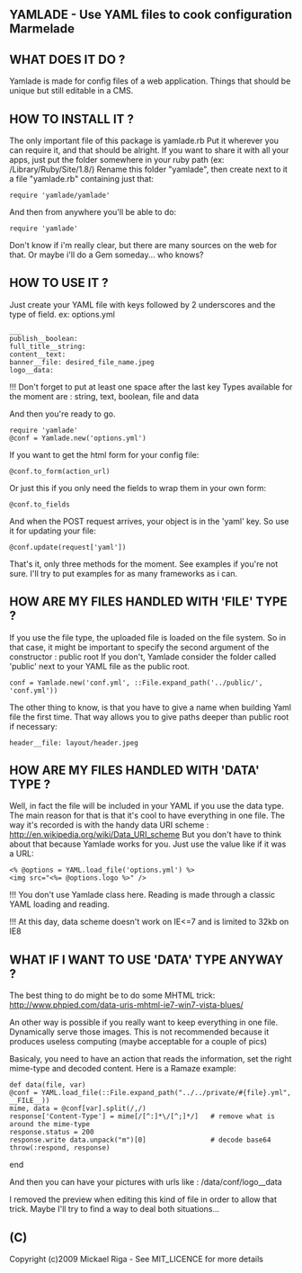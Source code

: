YAMLADE - Use YAML files to cook configuration Marmelade
--------------------------------------------------------

WHAT DOES IT DO ?
-----------------

Yamlade is made for config files of a web application.
Things that should be unique but still editable in a CMS.

HOW TO INSTALL IT ?
-------------------

The only important file of this package is yamlade.rb
Put it wherever you can require it, and that should be alright.
If you want to share it with all your apps, just put the folder somewhere in your ruby path (ex: /Library/Ruby/Site/1.8/)
Rename this folder "yamlade", then create next to it a file "yamlade.rb" containing just that:

	require 'yamlade/yamlade'
	
And then from anywhere you'll be able to do:

	require 'yamlade'

Don't know if i'm really clear, but there are many sources on the web for that.
Or maybe i'll do a Gem someday... who knows?

HOW TO USE IT ?
---------------

Just create your YAML file with keys followed by 2 underscores and the type of field.
ex: options.yml

	___
	publish__boolean:
	full_title__string:
	content__text:
	banner__file: desired_file_name.jpeg
	logo__data:

!!! Don't forget to put at least one space after the last key
Types available for the moment are : string, text, boolean, file and data

And then you're ready to go.

	require 'yamlade'
	@conf = Yamlade.new('options.yml')
	
If you want to get the html form for your config file:

	@conf.to_form(action_url)
	
Or just this if you only need the fields to wrap them in your own form:

	@conf.to_fields
	
And when the POST request arrives, your object is in the 'yaml' key. So use it for updating your file:

	@conf.update(request['yaml'])
	
That's it, only three methods for the moment.
See examples if you're not sure.
I'll try to put examples for as many frameworks as i can.

HOW ARE MY FILES HANDLED WITH 'FILE' TYPE ?
-------------------------------------------

If you use the file type, the uploaded file is loaded on the file system.
So in that case, it might be important to specify the second argument of the constructor : public root
If you don't, Yamlade consider the folder called 'public' next to your YAML file as the public root.

	conf = Yamlade.new('conf.yml', ::File.expand_path('../public/', 'conf.yml'))
	
The other thing to know, is that you have to give a name when building Yaml file the first time.
That way allows you to give paths deeper than public root if necessary:

	header__file: layout/header.jpeg
	

HOW ARE MY FILES HANDLED WITH 'DATA' TYPE ?
-------------------------------------------

Well, in fact the file will be included in your YAML if you use the data type.
The main reason for that is that it's cool to have everything in one file.
The way it's recorded is with the handy data URI scheme : http://en.wikipedia.org/wiki/Data_URI_scheme
But you don't have to think about that because Yamlade works for you.
Just use the value like if it was a URL:

	<% @options = YAML.load_file('options.yml') %>
	<img src="<%= @options.logo %>" />
	
!!! You don't use Yamlade class here. Reading is made through a classic YAML loading and reading.

!!! At this day, data scheme doesn't work on IE<=7 and is limited to 32kb on IE8

WHAT IF I WANT TO USE 'DATA' TYPE ANYWAY ?
------------------------------------------

The best thing to do might be to do some MHTML trick:
http://www.phpied.com/data-uris-mhtml-ie7-win7-vista-blues/

An other way is possible if you really want to keep everything in one file.
Dynamically serve those images.
This is not recommended because it produces useless computing (maybe acceptable for a couple of pics)

Basicaly, you need to have an action that reads the information, set the right mime-type and decoded content.
Here is a Ramaze example:

	def data(file, var)
    @conf = YAML.load_file(::File.expand_path("../../private/#{file}.yml", __FILE__))
    mime, data = @conf[var].split(/,/)
    response['Content-Type'] = mime[/[^:]*\/[^;]*/]   # remove what is around the mime-type
    response.status = 200
    response.write data.unpack("m")[0]                # decode base64
    throw(:respond, response)
  end

And then you can have your pictures with urls like : /data/conf/logo__data

I removed the preview when editing this kind of file in order to allow that trick.
Maybe I'll try to find a way to deal both situations...

(C)
---

Copyright (c)2009 Mickael Riga - See MIT_LICENCE for more details
	
